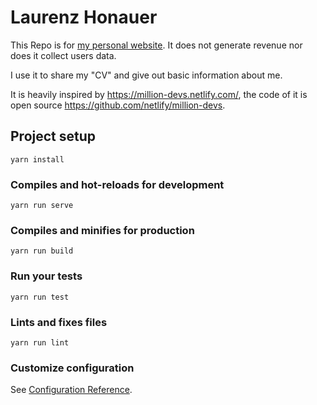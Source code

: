 # Laurenz Honauer

This Repo is for [my personal website](https://laurenzhonauer.com). It does not generate revenue nor does it collect users data.

I use it to share my "CV" and give out basic information about me.

It is heavily inspired by https://million-devs.netlify.com/, the code of it is open source https://github.com/netlify/million-devs.

## Project setup

```
yarn install
```

### Compiles and hot-reloads for development

```
yarn run serve
```

### Compiles and minifies for production

```
yarn run build
```

### Run your tests

```
yarn run test
```

### Lints and fixes files

```
yarn run lint
```

### Customize configuration

See [Configuration Reference](https://cli.vuejs.org/config/).
